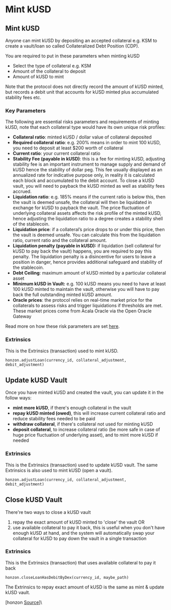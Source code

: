 # Mint kUSD

## Mint kUSD

Anyone can mint kUSD by depositing an accepted collateral e.g. KSM to create a vault/loan so called Collateralized Debt Position (CDP).&#x20;

You are required to put in these parameters when minting kUSD

* Select the type of collateral e.g. KSM
* Amount of the collateral to deposit&#x20;
* Amount of kUSD to mint

Note that the protocol does not directly record the amount of kUSD minted, but records a debit unit that accounts for kUSD minted plus accumulated stability fees etc.

### Key Parameters

The following are essential risks parameters and requirements of minting kUSD, note that each collateral type would have its own unique risk profiles:

* **Collateral ratio**: minted kUSD / dollar value of collateral deposited&#x20;
* **Required collateral ratio**: e.g. 200% means in order to mint 100 kUSD, you need to deposit at least $200 worth of collateral&#x20;
* **Current ratio**: your current collateral ratio
* **Stability Fee (payable in kUSD)**: this is a fee for minting kUSD, adjusting stability fee is an important instrument to manage supply and demand of kUSD hence the stability of dollar peg. This fee usually displayed as an annualized rate for indicative purpose only, in reality it is calculated each block and accumulated to the debit account. To close a kUSD vault, you will need to payback the kUSD minted as well as stability fees accrued.&#x20;
* **Liquidation ratio**: e.g. 185% means if the current ratio is below this, then the vault is deemed unsafe, the collateral will then be liquidated in exchange for kUSD to payback the vault. The price fluctuation of underlying collateral assets affects the risk profile of the minted kUSD, hence adjusting the liquidation ratio to a degree creates a stability shell of the stablecoin.&#x20;
* **Liquidation price**: if a collateral’s price drops to or under this price, then the vault is deemed unsafe. You can calculate this from the liquidation ratio, current ratio and the collateral amount.&#x20;
* **Liquidation penalty (payable in kUSD):** if liquidation (sell collateral for kUSD to pay back the vault) happens, you are required to pay this penalty. The liquidation penalty is a disincentive for users to leave a position in danger, hence provides additional safeguard and stability of the stablecoin.
* **Debt Ceiling**: maximum amount of kUSD minted by a particular collateral asset
* **Minimum kUSD in Vault:** e.g. 100 kUSD means you need to have at least 100 kUSD minted to maintain the vault, otherwise you will have to pay back the full outstanding minted kUSD amount.
* **Oracle prices**: the protocol relies on real-time market price for the collaterals to assess risks and trigger liquidations if thresholds are met. These market prices come from Acala Oracle via the Open Oracle Gateway

Read more on how these risk parameters are set [here](stability-and-liquidation/adjust-risk-parameters.md).

### Extrinsics

This is the Extrinsics (transaction) used to mint kUSD.

```
honzon.adjustLoan(currency_id, collateral_adjustment, debit_adjustment)
```

## Update kUSD Vault

Once you have minted kUSD and created the vault, you can update it in the follow ways:

* **mint more kUSD**, if there's enough collateral in the vault&#x20;
* **repay kUSD minted (owed)**, this will increase current collateral ratio and reduce stability fees needed to be paid
* **withdraw collateral**, if there's collateral not used for minting kUSD
* **deposit collateral**, to increase collateral ratio (be more safe in case of huge price fluctuation of underlying asset), and to mint more kUSD if needed

### Extrinsics

This is the Extrinsics (transaction) used to update kUSD vault. The same Extrinsics is also used to mint kUSD (open a vault).&#x20;

```
honzon.adjustLoan(currency_id, collateral_adjustment, debit_adjustment)
```

## Close kUSD Vault

There're two ways to close a kUSD vault

1. repay the exact amount of kUSD minted to 'close' the vault OR
2. use available collateral to pay it back, this is useful when you don't have enough kUSD at hand, and the system will automatically swap your collateral for kUSD to pay down the vault in a single transaction

### Extrinsics

This is the Extrinsics (transaction) that uses available collateral to pay it back

```
honzon.closeLoanHasDebitByDex(currency_id, maybe_path)
```

The Extrinsics to repay exact amount of kUSD is the same as mint & update kUSD vault.&#x20;

\[honzon [Source](https://github.com/AcalaNetwork/Acala/tree/master/modules/honzon)]\
